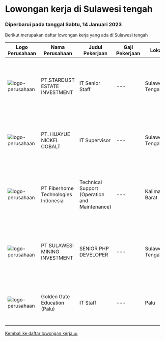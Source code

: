 
  # Lowongan kerja di Sulawesi tengah

  ### Diperbarui pada tanggal Sabtu, 14 Januari 2023

  Berikut merupakan daftar lowongan kerja yang ada di Sulawesi tengah

  |Logo Perusahaan | Nama Perusahaan | Judul Pekerjaan | Gaji Pekerjaan | Lokasi | Deskripsi | Tanggal diunggah | Pranala |
  | -------------- | --------------- | --------------- | --------- | --------- | -------------- | ------- | ----------- |
  |![logo-perusahaan](https://image-service-cdn.seek.com.au/02d55ef114a915515c2bf2d49b6d22877c6c5be6/ee4dce1061f3f616224767ad58cb2fc751b8d2dc)|PT.STARDUST ESTATE INVESTMENT|IT Senior Staff|---|Sulawesi Tengah|Qualifications : Minimun D3 Information Technology/ Information Systems / related field ; Minimum 3-4 years experience in mining industry ; Minimum...|Senin, 09 Januari 2023|https://www.jobstreet.co.id/id/job/it-senior-staff-4174375?token=0~9c3e0d37-2905-408b-b3c3-596a6233d542&sectionRank=1&jobId=jobstreet-id-job-4174375|
|![logo-perusahaan](https://image-service-cdn.seek.com.au/28a97c9271535b6c99a483fff214765c4c9cfd69/ee4dce1061f3f616224767ad58cb2fc751b8d2dc)|PT. HUAYUE NICKEL COBALT|IT Supervisor|---|Sulawesi Tengah|Tugas dan Tanggung Jawab : Bertanggung jawab dalam menjaga jaringan internet di area asrama, dan kantor Bertanggung jawab dalam mengatur peralatan...|Kamis, 05 Januari 2023|https://www.jobstreet.co.id/id/job/it-supervisor-4170608?token=0~9c3e0d37-2905-408b-b3c3-596a6233d542&sectionRank=2&jobId=jobstreet-id-job-4170608|
|![logo-perusahaan](https://image-service-cdn.seek.com.au/3e36d73f005fe5cab6516b6d90b87bcbd3335d50/ee4dce1061f3f616224767ad58cb2fc751b8d2dc)|PT Fiberhome Technologies Indonesia|Technical Support (Operation and Maintenance)|---|Kalimantan Barat|Job Description:1. Assist director to carry out work2.Translate for director and communicate with technical customer 3. Assist director to manage...|Jumat, 06 Januari 2023|https://www.jobstreet.co.id/id/job/technical-support-operation-and-maintenance-4171192?token=0~9c3e0d37-2905-408b-b3c3-596a6233d542&sectionRank=3&jobId=jobstreet-id-job-4171192|
|![logo-perusahaan](https://image-service-cdn.seek.com.au/65c392f5282293c6c8c1f44a744d14daa3a2ec2d/ee4dce1061f3f616224767ad58cb2fc751b8d2dc)|PT SULAWESI MINING INVESTMENT|SENIOR PHP DEVELOPER|---|Sulawesi Tengah|Kualifikasi : Pendidikan minimal S1 Memiliki pengalaman minimal 3 tahun di bidang yang sama Paham dengan konsep full-stack developer dengan PHP...|Rabu, 04 Januari 2023|https://www.jobstreet.co.id/id/job/senior-php-developer-4150642?token=0~9c3e0d37-2905-408b-b3c3-596a6233d542&sectionRank=4&jobId=jobstreet-id-job-4150642|
|![logo-perusahaan](https://i.ibb.co/sqvTCh9/112815900-stock-vector-no-image-available-icon-flat-vector.webp)|Golden Gate Education (Palu)|IT Staff|---|Palu|Job Requirements : Bachelor Degree of Informatics/Computer Science/Informatic Management Godd in English Both Oral and Written Copied...|Selasa, 20 Desember 2022|https://www.jobstreet.co.id/id/job/it-staff-4150256?token=0~9c3e0d37-2905-408b-b3c3-596a6233d542&sectionRank=5&jobId=jobstreet-id-job-4150256|


  [Kembali ke daftar lowongan kerja 🔙](../README.md#daftar-lowongan-kerja)
  